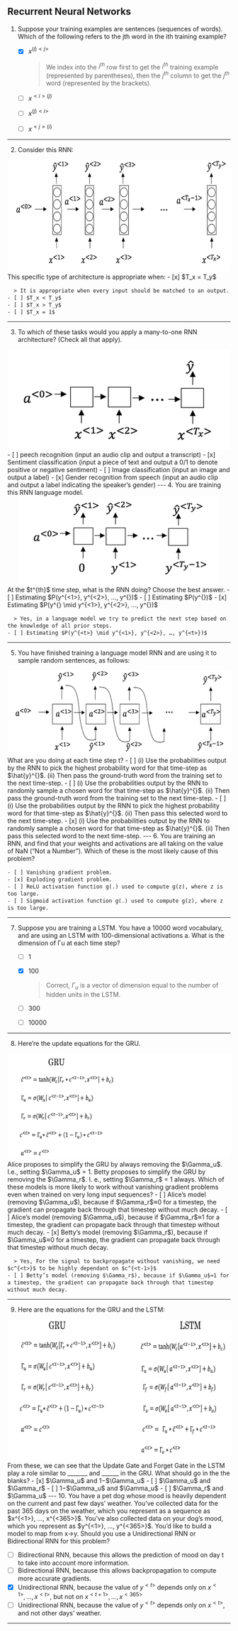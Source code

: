 ## Recurrent Neural Networks

1. Suppose your training examples are sentences (sequences of words). Which of the following refers to the jth word in the ith training example?
    - [x] $x^{(i)<j>}$

      > We index into the $i^{th}$ row first to get the $i^{th}$ training example (represented by parentheses), then the $j^{th}$ column to get the $j^{th}$ word (represented by the brackets).
    - [ ] $x^{<i>(j)}$
    - [ ] $x^{(j)<i>}$
    - [ ] $x^{<j>(i)}$
---
2. Consider this RNN:

  <center><img src='images/1.png' width='662' height='252'/></center>
  This specific type of architecture is appropriate when:
    - [x] $T_x = T_y$

      > It is appropriate when every input should be matched to an output.
    - [ ] $T_x < T_y$
    - [ ] $T_x > T_y$
    - [ ] $T_x = 1$
---
3. To which of these tasks would you apply a many-to-one RNN architecture? (Check all that apply).

  <center><img src='images/2.png' width='500' height='225'/></center>
    - [ ] peech recognition (input an audio clip and output a transcript)
    - [x] Sentiment classification (input a piece of text and output a 0/1 to denote positive or negative sentiment)
    - [ ] Image classification (input an image and output a label)
    - [x] Gender recognition from speech (input an audio clip and output a label indicating the speaker’s gender)
---
4. You are training this RNN language model.

  <center><img src='images/3.png' width='452' height='199'/></center>
  At the $t^{th}$ time step, what is the RNN doing? Choose the best answer.
    - [ ] Estimating $P(y^{<1>}, y^{<2>}, …, y^{<t-1>})$
    - [ ] Estimating $P(y^{<t>})$
    - [x] Estimating $P(y^{<t>} \mid  y^{<1>}, y^{<2>}, …, y^{<t-1>})$

      > Yes, in a language model we try to predict the next step based on the knowledge of all prior steps.
    - [ ] Estimating $P(y^{<t>} \mid y^{<1>}, y^{<2>}, …, y^{<t>})$
---
5. You have finished training a language model RNN and are using it to sample random sentences, as follows:

  <center><img src='images/4.png' width='593' height='191'/></center>
  What are you doing at each time step t?
    - [ ] (i) Use the probabilities output by the RNN to pick the highest probability word for that time-step as $\hat{y}^{<t>}$. (ii) Then pass the ground-truth word from the training set to the next time-step.
    - [ ] (i) Use the probabilities output by the RNN to randomly sample a chosen word for that time-step as $\hat{y}^{<t>}$. (ii) Then pass the ground-truth word from the training set to the next time-step.
    - [ ] (i) Use the probabilities output by the RNN to pick the highest probability word for that time-step as $\hat{y}^{<t>}$. (ii) Then pass this selected word to the next time-step.
    - [x] (i) Use the probabilities output by the RNN to randomly sample a chosen word for that time-step as $\hat{y}^{<t>}$. (ii) Then pass this selected word to the next time-step.
---
6. You are training an RNN, and find that your weights and activations are all taking on the value of NaN (“Not a Number”). Which of these is the most likely cause of this problem?

    - [ ] Vanishing gradient problem.
    - [x] Exploding gradient problem.
    - [ ] ReLU activation function g(.) used to compute g(z), where z is too large.
    - [ ] Sigmoid activation function g(.) used to compute g(z), where z is too large.
---
7. Suppose you are training a LSTM. You have a 10000 word vocabulary, and are using an LSTM with 100-dimensional activations a<t>. What is the dimension of Γu at each time step?

    - [ ] 1
    - [x] 100

      > Correct, $\Gamma_u$ is a vector of dimension equal to the number of hidden units in the LSTM.
    - [ ] 300
    - [ ] 10000
---
8. Here’re the update equations for the GRU.

  <center><img src='images/5.png' width='570' height='238'/></center>
  Alice proposes to simplify the GRU by always removing the $\Gamma_u$. I.e., setting $\Gamma_u$ = 1. Betty proposes to simplify the GRU by removing the $\Gamma_r$. I. e., setting $\Gamma_r$ = 1 always. Which of these models is more likely to work without vanishing gradient problems even when trained on very long input sequences?
    - [ ] Alice’s model (removing $\Gamma_u$), because if $\Gamma_r$≈0 for a timestep, the gradient can propagate back through that timestep without much decay.
    - [ ] Alice’s model (removing $\Gamma_u$), because if $\Gamma_r$≈1 for a timestep, the gradient can propagate back through that timestep without much decay.
    - [x] Betty’s model (removing $\Gamma_r$), because if $\Gamma_u$≈0 for a timestep, the gradient can propagate back through that timestep without much decay.

      > Yes, For the signal to backpropagate without vanishing, we need $c^{<t>}$ to be highly dependant on $c^{<t-1>}$
    - [ ] Betty’s model (removing $\Gamma_r$), because if $\Gamma_u$≈1 for a timestep, the gradient can propagate back through that timestep without much decay.
---
9. Here are the equations for the GRU and the LSTM:

  <center><img src='images/6.png' width='710' height='317'/></center>
  From these, we can see that the Update Gate and Forget Gate in the LSTM play a role similar to _______ and ______ in the GRU. What should go in the the blanks?
    - [x] $\Gamma_u$ and 1−$\Gamma_u$
    - [ ] $\Gamma_u$ and $\Gamma_r$
    - [ ] 1−$\Gamma_u$ and $\Gamma_u$
    - [ ] $\Gamma_r$ and $\Gamma_u$
---
10. You have a pet dog whose mood is heavily dependent on the current and past few days’ weather. You’ve collected data for the past 365 days on the weather, which you represent as a sequence as $x^{<1>}, …, x^{<365>}$. You’ve also collected data on your dog’s mood, which you represent as $y^{<1>}, …, y^{<365>}$. You’d like to build a model to map from x→y. Should you use a Unidirectional RNN or Bidirectional RNN for this problem?

  - [ ] Bidirectional RNN, because this allows the prediction of mood on day t to take into account more information.
  - [ ] Bidirectional RNN, because this allows backpropagation to compute more accurate gradients.
  - [x] Unidirectional RNN, because the value of $y^{<t>}$ depends only on $x^{<1>}, …, x^{<t>}$, but not on $x^{<t+1>}, …, x^{<365>}$
  - [ ] Unidirectional RNN, because the value of $y^{<t>}$ depends only on $x^{<t>}$, and not other days’ weather.
---